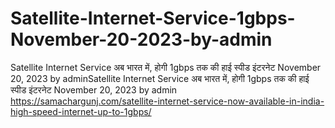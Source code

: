 # Satellite-Internet-Service-1gbps-November-20-2023-by-admin
Satellite Internet Service अब भारत में, होगी 1gbps तक की हाई स्पीड इंटरनेट November 20, 2023 by adminSatellite Internet Service अब भारत में, होगी 1gbps तक की हाई स्पीड इंटरनेट November 20, 2023 by admin
https://samachargunj.com/satellite-internet-service-now-available-in-india-high-speed-internet-up-to-1gbps/
